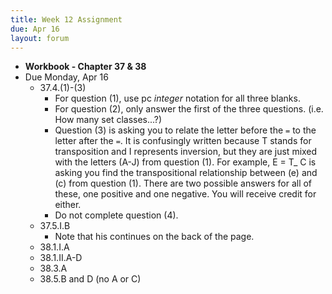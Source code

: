 ```yaml
---
title: Week 12 Assignment
due: Apr 16
layout: forum
---
```


- **Workbook - Chapter 37 & 38**
- Due Monday, Apr 16
    - 37.4.(1)-(3)
        - For question (1), use pc *integer* notation for all three blanks.
        - For question (2), only answer the first of the three questions. (i.e. How many set classes...?)
        - Question (3) is asking you to relate the letter before the `=` to the letter after the `=`. It is confusingly written because T stands for transposition and I represents inversion, but they are just mixed with the letters (A-J) from question (1). For example, E = T_ C is asking you find the transpositional relationship between (e) and (c) from question (1). There are two possible answers for all of these, one positive and one negative. You will receive credit for either.
        - Do not complete question (4).
    - 37.5.I.B
        - Note that his continues on the back of the page.
    - 38.1.I.A
    - 38.1.II.A-D
    - 38.3.A
    - 38.5.B and D (no A or C)
    